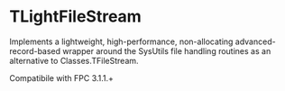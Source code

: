 # TLightFileStream
Implements a lightweight, high-performance, non-allocating advanced-record-based wrapper around the SysUtils file handling routines as an alternative to Classes.TFileStream.

Compatibile with FPC 3.1.1.+
